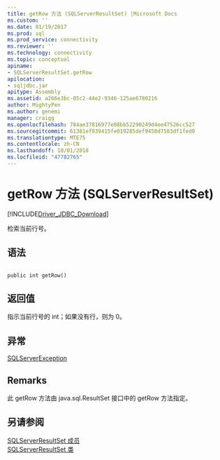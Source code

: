 ```yaml
---
title: getRow 方法 (SQLServerResultSet) |Microsoft Docs
ms.custom: ''
ms.date: 01/19/2017
ms.prod: sql
ms.prod_service: connectivity
ms.reviewer: ''
ms.technology: connectivity
ms.topic: conceptual
apiname:
- SQLServerResultSet.getRow
apilocation:
- sqljdbc.jar
apitype: Assembly
ms.assetid: a266e3bc-05c2-44e2-9346-125ae6780216
author: MightyPen
ms.author: genemi
manager: craigg
ms.openlocfilehash: 784ae37816977e08bb52290249d4ee47526cc527
ms.sourcegitcommit: 61381ef939415fe019285def9450d7583df1fed0
ms.translationtype: MTE75
ms.contentlocale: zh-CN
ms.lasthandoff: 10/01/2018
ms.locfileid: "47782765"
---
```

# <a name="getrow-method-sqlserverresultset"></a>getRow 方法 (SQLServerResultSet)
[!INCLUDE[Driver_JDBC_Download](../../../includes/driver_jdbc_download.md)]

  检索当前行号。  
  
## <a name="syntax"></a>语法  
  
```  
  
public int getRow()  
```  
  
## <a name="return-value"></a>返回值  
 指示当前行号的 int；如果没有行，则为 0。  
  
## <a name="exceptions"></a>异常  
 [SQLServerException](../../../connect/jdbc/reference/sqlserverexception-class.md)  
  
## <a name="remarks"></a>Remarks  
 此 getRow 方法由 java.sql.ResultSet 接口中的 getRow 方法指定。  
  
## <a name="see-also"></a>另请参阅  
 [SQLServerResultSet 成员](../../../connect/jdbc/reference/sqlserverresultset-members.md)   
 [SQLServerResultSet 类](../../../connect/jdbc/reference/sqlserverresultset-class.md)  
  
  
